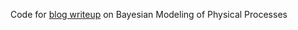 Code for [blog writeup](http://techmatters.ai/bayesian-fall-detection-part2/) on Bayesian Modeling of Physical Processes
